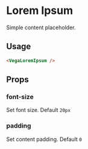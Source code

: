# Lorem Ipsum
Simple content placeholder.

## Usage
```html
<VegaLoremIpsum />
```

## Props

### font-size
Set font size. Default `20px`

### padding
Set content padding. Default `0`